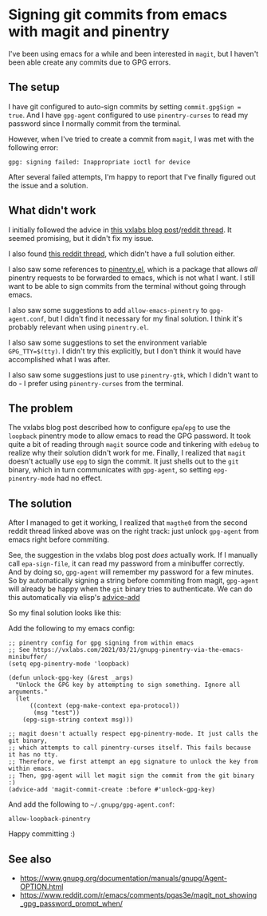 # Signing git commits from emacs with magit and pinentry

I've been using emacs for a while and been interested in `magit`, but I haven't been able create any commits due to GPG errors.

## The setup

I have git configured to auto-sign commits by setting `commit.gpgSign = true`. And I have `gpg-agent` configured to use `pinentry-curses` to read my password since I normally commit from the terminal.

However, when I've tried to create a commit from `magit`, I was met with the following error:
```
gpg: signing failed: Inappropriate ioctl for device
```

After several failed attempts, I'm happy to report that I've finally figured out the issue and a solution.

## What didn't work

I initially followed the advice in [this vxlabs blog post](https://vxlabs.com/2021/03/21/gnupg-pinentry-via-the-emacs-minibuffer/)/[reddit thread](https://www.reddit.com/r/emacs/comments/m9u3yl/gnupg_pinentry_via_the_emacs_minibuffer/).
It seemed promising, but it didn't fix my issue.

I also found [this reddit thread](https://www.reddit.com/r/emacs/comments/qjrm7z/gpgagent_pinentry_and_loopback_how_to_make_it_work/), which didn't have a full solution either.

I also saw some references to [pinentry.el](https://elpa.gnu.org/packages/pinentry.html), which is a package that allows _all_ pinentry requests to be forwarded to emacs, which is not what I want. I still want to be able to sign commits from the terminal without going through emacs.

I also saw some suggestions to add `allow-emacs-pinentry` to `gpg-agent.conf`, but I didn't find it necessary for my final solution.
I think it's probably relevant when using `pinentry.el`.

I also saw some suggestions to set the environment variable `GPG_TTY=$(tty)`.
I didn't try this explicitly, but I don't think it would have accomplished what I was after.

I also saw some suggestions just to use `pinentry-gtk`, which I didn't want to do - I prefer using `pinentry-curses` from the terminal.

## The problem

The vxlabs blog post described how to configure `epa`/`epg` to use the `loopback` pinentry mode to allow emacs to read the GPG password.
It took quite a bit of reading through `magit` source code and tinkering with `edebug` to realize why their solution didn't work for me.
Finally, I realized that `magit` doesn't actually use `epg` to sign the commit.
It just shells out to the `git` binary, which in turn communicates with `gpg-agent`, so setting `epg-pinentry-mode` had no effect.

## The solution

After I managed to get it working, I realized that `magthe0` from the second reddit thread linked above was on the right track: just unlock `gpg-agent` from emacs right before commiting.

See, the suggestion in the vxlabs blog post _does_ actually work.
If I manually call `epa-sign-file`, it can read my password from a minibuffer correctly.
And by doing so, `gpg-agent` will remember my password for a few minutes.
So by automatically signing a string before commiting from magit, `gpg-agent` will already be happy when the `git` binary tries to authenticate.
We can do this automatically via elisp's [advice-add](https://www.gnu.org/software/emacs/manual/html_node/elisp/Advising-Functions.html)

So my final solution looks like this:

Add the following to my emacs config:
```elisp
;; pinentry config for gpg signing from within emacs
;; See https://vxlabs.com/2021/03/21/gnupg-pinentry-via-the-emacs-minibuffer/
(setq epg-pinentry-mode 'loopback)

(defun unlock-gpg-key (&rest _args)
  "Unlock the GPG key by attempting to sign something. Ignore all arguments."
  (let
      ((context (epg-make-context epa-protocol))
       (msg "test"))
    (epg-sign-string context msg)))

;; magit doesn't actually respect epg-pinentry-mode. It just calls the git binary,
;; which attempts to call pinentry-curses itself. This fails because it has no tty.
;; Therefore, we first attempt an epg signature to unlock the key from within emacs.
;; Then, gpg-agent will let magit sign the commit from the git binary :)
(advice-add 'magit-commit-create :before #'unlock-gpg-key)
```

And add the following to `~/.gnupg/gpg-agent.conf`:
```
allow-loopback-pinentry
```

Happy committing :)

## See also
- https://www.gnupg.org/documentation/manuals/gnupg/Agent-OPTION.html
- https://www.reddit.com/r/emacs/comments/pgas3e/magit_not_showing_gpg_password_prompt_when/

